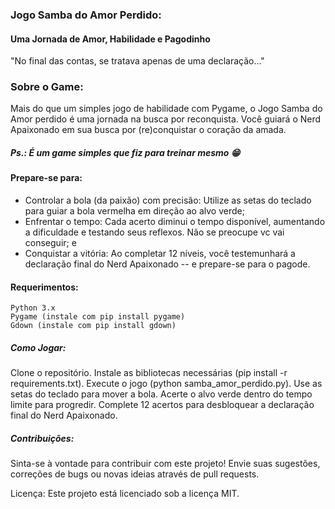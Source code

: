 ### Jogo Samba do Amor Perdido:
#### Uma Jornada de Amor, Habilidade e Pagodinho

"No final das contas, se tratava apenas de uma declaração..."

### Sobre o Game:
Mais do que um simples jogo de habilidade com Pygame, o Jogo Samba do Amor perdido é uma jornada na busca por reconquista. Você guiará o Nerd Apaixonado em sua busca por (re)conquistar o coração da amada.

##### Ps.: É um game simples que fiz para treinar mesmo 😁

#### Prepare-se para:
- Controlar a bola (da paixão) com precisão: Utilize as setas do teclado para guiar a bola vermelha em direção ao alvo verde;
- Enfrentar o tempo: Cada acerto diminui o tempo disponível, aumentando a dificuldade e testando seus reflexos. Não se preocupe vc vai conseguir; e
- Conquistar a vitória: Ao completar 12 níveis, você testemunhará a declaração final do Nerd Apaixonado -- e prepare-se para o pagode.

#### Requerimentos:

    Python 3.x
    Pygame (instale com pip install pygame)
    Gdown (instale com pip install gdown)

##### Como Jogar:
Clone o repositório.
Instale as bibliotecas necessárias (pip install -r requirements.txt).
Execute o jogo (python samba_amor_perdido.py).
Use as setas do teclado para mover a bola.
Acerte o alvo verde dentro do tempo limite para progredir.
Complete 12 acertos para desbloquear a declaração final do Nerd Apaixonado.


##### Contribuições:

Sinta-se à vontade para contribuir com este projeto! Envie suas sugestões, correções de bugs ou novas ideias através de pull requests.

Licença:
Este projeto está licenciado sob a licença MIT.

